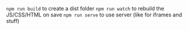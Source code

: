 `npm run build` to create a dist folder
`npm run watch` to rebuild the JS/CSS/HTML on save
`npm run serve` to use server (like for iframes and stuff)